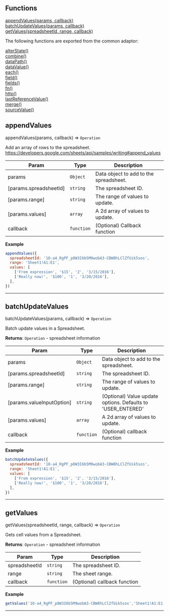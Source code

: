 ## Functions

<dl>
<dt>
    <a href="#appendvalues">appendValues(params, callback)</a></dt>
<dt>
    <a href="#batchupdatevalues">batchUpdateValues(params, callback)</a></dt>
<dt>
    <a href="#getvalues">getValues(spreadsheetId, range, callback)</a></dt>
</dl>

The following functions are exported from the common adaptor:
<dl>
<dt>
    <a href="/adaptors/packages/common-docs#alterstate">alterState()</a>
</dt>
<dt>
    <a href="/adaptors/packages/common-docs#combine">combine()</a>
</dt>
<dt>
    <a href="/adaptors/packages/common-docs#datapath">dataPath()</a>
</dt>
<dt>
    <a href="/adaptors/packages/common-docs#datavalue">dataValue()</a>
</dt>
<dt>
    <a href="/adaptors/packages/common-docs#each">each()</a>
</dt>
<dt>
    <a href="/adaptors/packages/common-docs#field">field()</a>
</dt>
<dt>
    <a href="/adaptors/packages/common-docs#fields">fields()</a>
</dt>
<dt>
    <a href="/adaptors/packages/common-docs#fn">fn()</a>
</dt>
<dt>
    <a href="/adaptors/packages/common-docs#http">http()</a>
</dt>
<dt>
    <a href="/adaptors/packages/common-docs#lastreferencevalue">lastReferenceValue()</a>
</dt>
<dt>
    <a href="/adaptors/packages/common-docs#merge">merge()</a>
</dt>
<dt>
    <a href="/adaptors/packages/common-docs#sourcevalue">sourceValue()</a>
</dt></dl>

## appendValues

appendValues(params, callback) ⇒ <code>Operation</code>

Add an array of rows to the spreadsheet.
https://developers.google.com/sheets/api/samples/writing#append_values


| Param | Type | Description |
| --- | --- | --- |
| params | <code>Object</code> | Data object to add to the spreadsheet. |
| [params.spreadsheetId] | <code>string</code> | The spreadsheet ID. |
| [params.range] | <code>string</code> | The range of values to update. |
| [params.values] | <code>array</code> | A 2d array of values to update. |
| callback | <code>function</code> | (Optional) Callback function |

**Example**  
```js
appendValues({
  spreadsheetId: '1O-a4_RgPF_p8W3I6b5M9wobA3-CBW8hLClZfUik5sos',
  range: 'Sheet1!A1:E1',
  values: [
    ['From expression', '$15', '2', '3/15/2016'],
    ['Really now!', '$100', '1', '3/20/2016'],
  ],
})
```

* * *

## batchUpdateValues

batchUpdateValues(params, callback) ⇒ <code>Operation</code>

Batch update values in a Spreadsheet.

**Returns**: <code>Operation</code> - spreadsheet information  

| Param | Type | Description |
| --- | --- | --- |
| params | <code>Object</code> | Data object to add to the spreadsheet. |
| [params.spreadsheetId] | <code>string</code> | The spreadsheet ID. |
| [params.range] | <code>string</code> | The range of values to update. |
| [params.valueInputOption] | <code>string</code> | (Optional) Value update options. Defaults to 'USER_ENTERED' |
| [params.values] | <code>array</code> | A 2d array of values to update. |
| callback | <code>function</code> | (Optional) callback function |

**Example**  
```js
batchUpdateValues({
  spreadsheetId: '1O-a4_RgPF_p8W3I6b5M9wobA3-CBW8hLClZfUik5sos',
  range: 'Sheet1!A1:E1',
  values: [
    ['From expression', '$15', '2', '3/15/2016'],
    ['Really now!', '$100', '1', '3/20/2016'],
  ],
})
```

* * *

## getValues

getValues(spreadsheetId, range, callback) ⇒ <code>Operation</code>

Gets cell values from a Spreadsheet.

**Returns**: <code>Operation</code> - spreadsheet information  

| Param | Type | Description |
| --- | --- | --- |
| spreadsheetId | <code>string</code> | The spreadsheet ID. |
| range | <code>string</code> | The sheet range. |
| callback | <code>function</code> | (Optional) callback function |

**Example**  
```js
getValues('1O-a4_RgPF_p8W3I6b5M9wobA3-CBW8hLClZfUik5sos','Sheet1!A1:E1')
```

* * *

